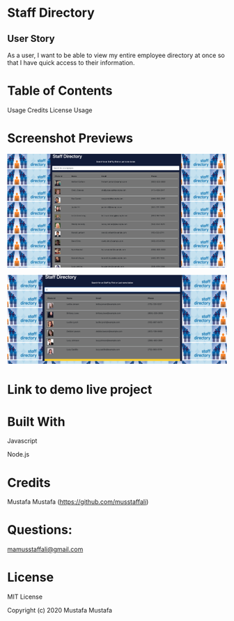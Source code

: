 # Staff Directory


## User Story

 As a user, I want to be able to view my entire employee directory at once so that I have quick access to their information.


# Table of Contents

Usage
Credits
License
Usage

# Screenshot Previews
![](Assets/Screen%20Shot%202020-11-01%20at%209.24.00%20PM.png)

![](Assets/Screen%20Shot%202020-11-01%20at%209.24.46%20PM.png)

# Link to demo live project



# Built With

Javascript

Node.js

# Credits

Mustafa Mustafa (https://github.com/musstaffali)

# Questions:
mamusstaffali@gmail.com

# License

MIT License

Copyright (c) 2020 Mustafa Mustafa
